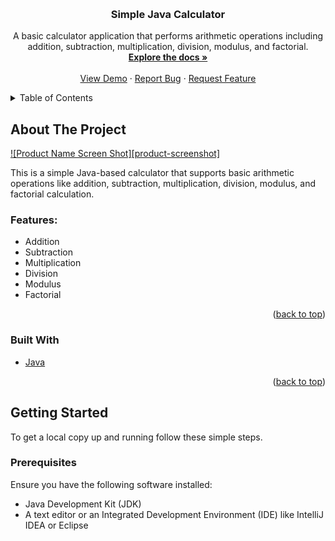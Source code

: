 <!-- Improved compatibility of back to top link: See: https://github.com/othneildrew/Best-README-Template/pull/73 -->
<a name="readme-top"></a>

<!-- PROJECT SHIELDS -->
<!--
![Contributors](https://img.shields.io/github/contributors/Arsany-Osama/Simple-Java-Calculator.svg?style=for-the-badge)
![Forks](https://img.shields.io/github/forks/Arsany-Osama/Simple-Java-Calculator.svg?style=for-the-badge)
![Stargazers](https://img.shields.io/github/stars/Arsany-Osama/Simple-Java-Calculator.svg?style=for-the-badge)
![Issues](https://img.shields.io/github/issues/Arsany-Osama/Simple-Java-Calculator.svg?style=for-the-badge)
![MIT License](https://img.shields.io/github/license/Arsany-Osama/Simple-Java-Calculator.svg?style=for-the-badge)
![LinkedIn](https://img.shields.io/badge/-LinkedIn-black.svg?style=for-the-badge&logo=linkedin&colorB=555)



<!-- PROJECT LOGO -->
<br />
<div align="center">
  <h3 align="center">Simple Java Calculator</h3>

  <p align="center">
    A basic calculator application that performs arithmetic operations including addition, subtraction, multiplication, division, modulus, and factorial.
    <br />
    <a href="https://github.com/Arsany-Osama/Simple-Java-Calculator"><strong>Explore the docs »</strong></a>
    <br />
    <br />
    <a href="https://github.com/Arsany-Osama/Simple-Java-Calculator">View Demo</a>
    ·
    <a href="https://github.com/Arsany-Osama/Simple-Java-Calculator/issues/new?labels=bug&template=bug-report---.md">Report Bug</a>
    ·
    <a href="https://github.com/Arsany-Osama/Simple-Java-Calculator/issues/new?labels=enhancement&template=feature-request---.md">Request Feature</a>
  </p>
</div>



<!-- TABLE OF CONTENTS -->
<details>
  <summary>Table of Contents</summary>
  <ol>
    <li>
      <a href="#about-the-project">About The Project</a>
      <ul>
        <li><a href="#built-with">Built With</a></li>
      </ul>
    </li>
    <li>
      <a href="#getting-started">Getting Started</a>
      <ul>
        <li><a href="#prerequisites">Prerequisites</a></li>
        <li><a href="#installation">Installation</a></li>
      </ul>
    </li>
    <li><a href="#usage">Usage</a></li>
    <li><a href="#roadmap">Roadmap</a></li>
    <li><a href="#contributing">Contributing</a></li>
    <li><a href="#license">License</a></li>
    <li><a href="#contact">Contact</a></li>
    <li><a href="#acknowledgments">Acknowledgments</a></li>
  </ol>
</details>



<!-- ABOUT THE PROJECT -->
## About The Project

[![Product Name Screen Shot][product-screenshot]](https://example.com)

This is a simple Java-based calculator that supports basic arithmetic operations like addition, subtraction, multiplication, division, modulus, and factorial calculation.

### Features:
- Addition
- Subtraction
- Multiplication
- Division
- Modulus
- Factorial

<p align="right">(<a href="#readme-top">back to top</a>)</p>



### Built With

* [Java](https://www.oracle.com/java/)

<p align="right">(<a href="#readme-top">back to top</a>)</p>



<!-- GETTING STARTED -->
## Getting Started

To get a local copy up and running follow these simple steps.

### Prerequisites

Ensure you have the following software installed:
* Java Development Kit (JDK)
* A text editor or an Integrated Development Environment (IDE) like IntelliJ IDEA or Eclipse
